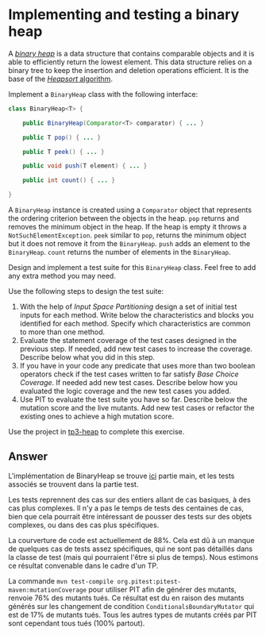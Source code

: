 # Implementing and testing a binary heap

A [*binary heap*](https://en.wikipedia.org/wiki/Binary_heap) is a data structure that contains comparable objects and it is able to efficiently return the lowest element.
This data structure relies on a binary tree to keep the insertion and deletion operations efficient. It is the base of the [*Heapsort* algorithm](https://en.wikipedia.org/wiki/Heapsort).

Implement a `BinaryHeap` class with the following interface:

```java
class BinaryHeap<T> {

    public BinaryHeap(Comparator<T> comparator) { ... }

    public T pop() { ... }

    public T peek() { ... }

    public void push(T element) { ... }

    public int count() { ... }

}
```

A `BinaryHeap` instance is created using a `Comparator` object that represents the ordering criterion between the objects in the heap.
`pop` returns and removes the minimum object in the heap. If the heap is empty it throws a `NotSuchElementException`.
`peek` similar to `pop`, returns the minimum object but it does not remove it from the `BinaryHeap`.
`push` adds an element to the `BinaryHeap`.
`count` returns the number of elements in the `BinaryHeap`.

Design and implement a test suite for this `BinaryHeap` class.
Feel free to add any extra method you may need.

Use the following steps to design the test suite:

1. With the help of *Input Space Partitioning* design a set of initial test inputs for each method. Write below the characteristics and blocks you identified for each method. Specify which characteristics are common to more than one method.
2. Evaluate the statement coverage of the test cases designed in the previous step. If needed, add new test cases to increase the coverage. Describe below what you did in this step.
3. If you have in your code any predicate that uses more than two boolean operators check if the test cases written to far satisfy *Base Choice Coverage*. If needed add new test cases. Describe below how you evaluated the logic coverage and the new test cases you added.
4. Use PIT to evaluate the test suite you have so far. Describe below the mutation score and the live mutants. Add new test cases or refactor the existing ones to achieve a high mutation score.

Use the project in [tp3-heap](../code/tp3-heap) to complete this exercise.

## Answer

L'implémentation de BinaryHeap se trouve [ici](../code/tp3-heap) partie main, et les tests associés se trouvent dans la partie test.

Les tests reprennent des cas sur des entiers allant de cas basiques, à des cas plus complexes. Il n'y a pas le temps de tests des centaines de cas, bien que cela pourrait être intéressant de pousser des tests sur des objets complexes, ou dans des cas plus spécifiques.

La courverture de code est actuellement de 88%. Cela est dû à un manque de quelques cas de tests assez spécifiques, qui ne sont pas détaillés dans la classe de test (mais qui pourraient l'être si plus de temps). Nous estimons ce résultat convenable dans le cadre d'un TP.

La commande ``mvn test-compile org.pitest:pitest-maven:mutationCoverage`` pour utiliser PIT afin de générer des mutants, renvoie 76% des mutants tués. Ce résultat est du en raison des mutants générés sur les changement de condition ``ConditionalsBoundaryMutator`` qui est de 17% de mutants tués. Tous les autres types de mutants créés par PIT sont cependant tous tués (100% partout).
